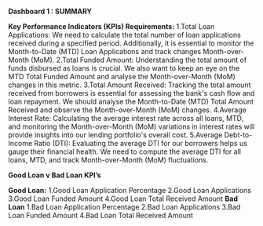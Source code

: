 **Dashboard 1 : SUMMARY**

**Key Performance Indicators (KPIs) Requirements:**
1.Total Loan Applications: We need to calculate the total number of loan applications received during a specified period. Additionally, it is essential to monitor the Month-to-Date (MTD) Loan Applications and track changes Month-over-Month (MoM).
2.Total Funded Amount: Understanding the total amount of funds disbursed as loans is crucial. We also want to keep an eye on the MTD Total Funded Amount and analyse the Month-over-Month (MoM) changes in this metric.
3.Total Amount Received: Tracking the total amount received from borrowers is essential for assessing the bank's cash flow and loan repayment. We should analyse the Month-to-Date (MTD) Total Amount Received and observe the Month-over-Month (MoM) changes.
4.Average Interest Rate: Calculating the average interest rate across all loans, MTD, and monitoring the Month-over-Month (MoM) variations in interest rates will provide insights into our lending portfolio's overall cost.
5.Average Debt-to-Income Ratio (DTI): Evaluating the average DTI for our borrowers helps us gauge their financial health. We need to compute the average DTI for all loans, MTD, and track Month-over-Month (MoM) fluctuations.

**Good Loan v Bad Loan KPI’s**

**Good Loan:**
1.Good Loan Application Percentage
2.Good Loan Applications
3.Good Loan Funded Amount
4.Good Loan Total Received Amount
**Bad Loan**
1.Bad Loan Application Percentage
2.Bad Loan Applications
3.Bad Loan Funded Amount
4.Bad Loan Total Received Amount

